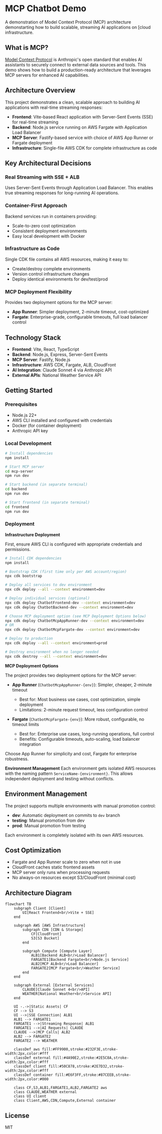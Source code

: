 # MCP Chatbot Demo

A demonstration of Model Context Protocol (MCP) architecture demonstarting how to build scalable, streaming AI applications on [cloud infrastructure.

## What is MCP?

[Model Context Protocol](https://modelcontextprotocol.io/introduction) is Anthropic's open standard that enables AI assistants to securely connect to external data sources and tools. This demo shows how to build a production-ready architecture that leverages MCP servers for enhanced AI capabilities.

## Architecture Overview

This project demonstrates a clean, scalable approach to building AI applications with real-time streaming responses:

- **Frontend**: Vite-based React application with Server-Sent Events (SSE) for real-time streaming
- **Backend**: Node.js service running on AWS Fargate with Application Load Balancer
- **MCP Server**: Fastify-based service with choice of AWS App Runner or Fargate deployment
- **Infrastructure**: Single-file AWS CDK for complete infrastructure as code

## Key Architectural Decisions

### Real Streaming with SSE + ALB

Uses Server-Sent Events through Application Load Balancer. This enables true streaming responses for long-running AI operations.

### Container-First Approach

Backend services run in containers providing:

- Scale-to-zero cost optimization
- Consistent deployment environments
- Easy local development with Docker

### Infrastructure as Code

Single CDK file contains all AWS resources, making it easy to:

- Create/destroy complete environments
- Version control infrastructure changes
- Deploy identical environments for dev/test/prod

### MCP Deployment Flexibility

Provides two deployment options for the MCP server:

- **App Runner**: Simpler deployment, 2-minute timeout, cost-optimized
- **Fargate**: Enterprise-grade, configurable timeouts, full load balancer control

## Technology Stack

- **Frontend**: Vite, React, TypeScript
- **Backend**: Node.js, Express, Server-Sent Events
- **MCP Server**: Fastify, Node.js
- **Infrastructure**: AWS CDK, Fargate, ALB, CloudFront
- **AI Integration**: Claude Sonnet 4 via Anthropic API
- **External APIs**: National Weather Service API

## Getting Started

### Prerequisites

- Node.js 22+
- AWS CLI installed and configured with credentials
- Docker (for container deployment)
- Anthropic API key

### Local Development

```bash
# Install dependencies
npm install

# Start MCP server
cd mcp-server
npm run dev

# Start backend (in separate terminal)
cd backend
npm run dev

# Start frontend (in separate terminal)
cd frontend
npm run dev
```

### Deployment

**Infrastructure Deployment**

First, ensure AWS CLI is configured with appropriate credentials and permissions.

```bash
# Install CDK dependencies
npm install

# Bootstrap CDK (first time only per AWS account/region)
npx cdk bootstrap

# Deploy all services to dev environment
npx cdk deploy --all --context environment=dev

# Deploy individual services (optional)
npx cdk deploy ChatbotFrontend-dev --context environment=dev
npx cdk deploy ChatbotBackend-dev --context environment=dev

# Choose MCP deployment option (see MCP Deployment Options below)
npx cdk deploy ChatbotMcpAppRunner-dev --context environment=dev
# OR
npx cdk deploy ChatbotMcpFargate-dev --context environment=dev

# Deploy to production
npx cdk deploy --all --context environment=prod

# Destroy environment when no longer needed
npx cdk destroy --all --context environment=dev
```

**MCP Deployment Options**

The project provides two deployment options for the MCP server:

- **App Runner** (`ChatbotMcpAppRunner-{env}`): Simpler, cheaper, 2-minute timeout

  - Best for: Most business use cases, cost optimization, simple deployment
  - Limitations: 2-minute request timeout, less configuration control

- **Fargate** (`ChatbotMcpFargate-{env}`): More robust, configurable, no timeout limits
  - Best for: Enterprise use cases, long-running operations, full control
  - Benefits: Configurable timeouts, auto-scaling, load balancer integration

Choose App Runner for simplicity and cost, Fargate for enterprise robustness.

**Environment Management**
Each environment gets isolated AWS resources with the naming pattern `ServiceName-{environment}`. This allows independent deployment and testing without conflicts.

## Environment Management

The project supports multiple environments with manual promotion control:

- **dev**: Automatic deployment on commits to `dev` branch
- **testing**: Manual promotion from dev
- **prod**: Manual promotion from testing

Each environment is completely isolated with its own AWS resources.

## Cost Optimization

- Fargate and App Runner scale to zero when not in use
- CloudFront caches static frontend assets
- MCP server only runs when processing requests
- No always-on resources except S3/CloudFront (minimal cost)

## Architecture Diagram

```mermaid
flowchart TB
    subgraph Client [Client]
        UI[React Frontend<br/>Vite + SSE]
    end

    subgraph AWS [AWS Infrastructure]
        subgraph CDN [CDN & Storage]
            CF[CloudFront]
            S3[S3 Bucket]
        end

        subgraph Compute [Compute Layer]
            ALB1[Backend ALB<br/>Load Balancer]
            FARGATE1[Backend Fargate<br/>Node.js Service]
            ALB2[MCP ALB<br/>Load Balancer]
            FARGATE2[MCP Fargate<br/>Weather Service]
        end
    end

    subgraph External [External Services]
        CLAUDE[Claude Sonnet 4<br/>API]
        WEATHER[National Weather<br/>Service API]
    end

    UI -.->|Static Assets| CF
    CF --> S3
    UI -->|SSE Connection| ALB1
    ALB1 --> FARGATE1
    FARGATE1 -->|Streaming Response| ALB1
    FARGATE1 -->|AI Requests| CLAUDE
    CLAUDE -->|MCP Calls| ALB2
    ALB2 --> FARGATE2
    FARGATE2 --> WEATHER

    classDef aws fill:#FF9900,stroke:#232F3E,stroke-width:2px,color:#fff
    classDef external fill:#4A90E2,stroke:#2E5C8A,stroke-width:2px,color:#fff
    classDef client fill:#50C878,stroke:#2E7D32,stroke-width:2px,color:#fff
    classDef container fill:#E6F3FF,stroke:#87CEEB,stroke-width:2px,color:#000

    class CF,S3,ALB1,FARGATE1,ALB2,FARGATE2 aws
    class CLAUDE,WEATHER external
    class UI client
    class Client,AWS,CDN,Compute,External container
```

## License

MIT
